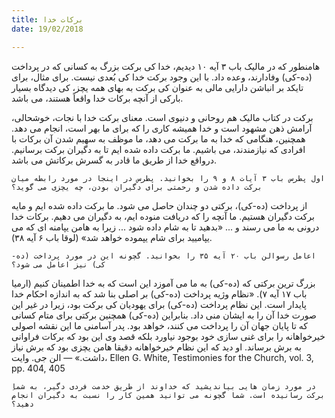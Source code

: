 ```yaml
---
title: برکات خدا
date: 19/02/2018

---
```


هامنطور که در مالیک باب ۳ آیه ۱۰ دیدیم، خدا کی برکت بزرگ به کسانی که در پرداخت (ده-کی) وفادارند، وعده داد. با این وجود برکت خدا کی بُعدی نیست. برای مثال، برای تایکد بر انباشن دارایی مالی به عنوان کی برکت به بهای همه یچز، کی دیدگاه بسیار بارکی از آنچه برکات خدا واقعاً هستند، می باشد.

برکت در کتاب مالیک هم روحانی و دنیوی است. معنای برکت خدا با نجات، خوشحالی، آرامش ذهن مشهود است و خدا همیشه کاری را که برای ما بهر است، انجام می دهد. همچنین، هنگامی که خدا به ما برکت می دهد، ما موظف به سهیم شدن آن برکات با افرادی که نیازمندند، می باشیم. ما برکت داده شده ایم تا به دگیران برکت برسانیم. درواقع خدا از طریق ما قادر به گسرش برکاتش می باشد.

`اول پطرس باب ۳ آیات ۸ و ۹ را بخوانید. پطرس در اینجا در مورد رابطه میان برکت داده شدن و رحمتی برای دگیران بودن، چه یچزی می گوید؟ `

از پرداخت (ده-کی)، برکتی دو چندان حاصل می شود. ما برکت داده شده ایم و مایه برکت دگیران هستیم. ما آنچه را که دریافت منوده ایم، به دگیران می دهیم. برکات خدا درونی به ما می رسند و ... «بدهید تا به شام داده شود ... زیرا به هامن یپامنه ای که می یپامیید برای شام یپموده خواهد شد» (لوقا باب ۶ آیه ۳۸).

`اعامل رسوالن باب ۲۰ آیه ۳۵ را بخوانید. گچونه این در مورد پرداخت (ده-کی) نیز اعامل می شود؟`

بزرگ ترین برکتی که (ده-کی) به ما می آموزد این است که به خدا اطمینان کنیم (ارمیا باب ۱۷ آیه ۷). «نظام وژیه پرداخت (ده-کی) بر اصلی بنا شد که به اندازه احکام خدا پایدار است. این نظام پرداخت (ده-کی) برای یهودیان کی برکت بود، زیرا  در غیر این صورت خدا آن را به ایشان منی داد. بنابراین (ده-کی) همچنین برکتی برای متام کسانی که تا پایان جهان آن را پرداخت می کنند، خواهد بود. پدر آسامنی ما این نقشه اصولی خیرخواهانه را برای غنی سازی خود بوجود نیاورد بلکه قصد وی این بود که برکات فراوانی به برش برساند. او دید که این نظام خیرخواهانه دقیقا هامن یچزی بود که برش نیاز داشت.» — الن جی. وایت، Ellen G. White, Testimonies for the Church, vol. 3, pp. 404, 405

`ِدر مورد زمان هایی بیاندیشید که خداوند از طریق خدمت فردی دگیر، به شما برکت رسانیده است. شما گچونه می توانید همین کار را نسبت به دگیران انجام دهید؟`